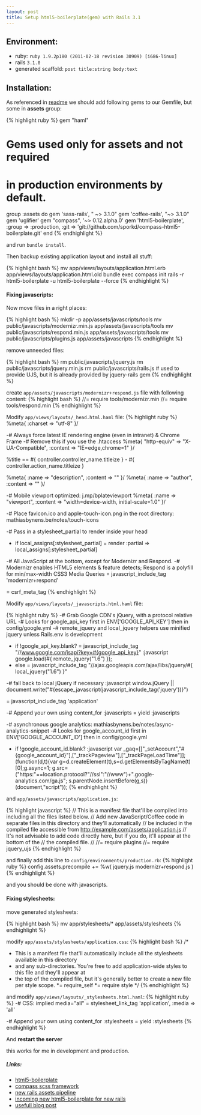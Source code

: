 ```yaml
---
layout: post
title: Setup html5-boilerplate(gem) with Rails 3.1
---
```


Environment:
------------

* ruby: `ruby 1.9.2p180 (2011-02-18 revision 30909) [i686-linux]`
* rails `3.1.0`
* generated scaffold: `post title:string body:text`

Installation:
-------------

As referenced in [readme](https://github.com/sporkd/compass-html5-boilerplate#readme) we should add following gems to our Gemfile, but some in <strong>assets</strong> group:

{% highlight ruby %}
gem "haml"

# Gems used only for assets and not required
# in production environments by default.
group :assets do
  gem 'sass-rails', "  ~> 3.1.0"
  gem 'coffee-rails', "~> 3.1.0"
  gem 'uglifier'
  gem "compass", '~> 0.12.alpha.0'
  gem 'html5-boilerplate', :group => :production, :git => 'git://github.com/sporkd/compass-html5-boilerplate.git'
end
{% endhighlight %}

and run `bundle install`.

Then backup existing application layout and install all stuff:

{% highlight bash %}
mv app/views/layouts/application.html.erb app/views/layouts/application.html.old
bundle exec compass init rails -r html5-boilerplate -u html5-boilerplate --force
{% endhighlight %}

#### Fixing javascripts:

Now move files in a right places:

{% highlight bash %}
mkdir -p app/assets/javascripts/tools
mv public/javascripts/modernizr.min.js app/assets/javascripts/tools
mv public/javascripts/respond.min.js app/assets/javascripts/tools
mv public/javascripts/plugins.js app/assets/javascripts
{% endhighlight %}

remove unneeded files:

{% highlight bash %}
rm public/javascripts/jquery.js
rm public/javascripts/jquery.min.js
rm public/javascripts/rails.js # used to provide UJS, but it is already provided by jquery-rails gem
{% endhighlight %}

create `app/assets/javascripts/modernizr+respond.js` file with following content:
{% highlight bash %}
//= require tools/modernizr.min
//= require tools/respond.min
{% endhighlight %}

Modify `app/views/layouts/_head.html.haml` file:
{% highlight ruby %}
%meta{ :charset => "utf-8" }/

-# Always force latest IE rendering engine (even in intranet) & Chrome Frame
-# Remove this if you use the .htaccess
%meta{ "http-equiv" => "X-UA-Compatible", :content => "IE=edge,chrome=1" }/

%title
== #{ controller.controller_name.titleize } - #{ controller.action_name.titleize }

%meta{ :name => "description", :content => "" }/
%meta{ :name => "author", :content => "" }/

-# Mobile viewport optimized: j.mp/bplateviewport
%meta{ :name => "viewport", :content => "width=device-width, initial-scale=1.0" }/

-# Place favicon.ico and apple-touch-icon.png in the root directory: mathiasbynens.be/notes/touch-icons

-# Pass in a stylesheet_partial to render inside your head
- if local_assigns[:stylesheet_partial]
  = render :partial => local_assigns[:stylesheet_partial]

-# All JavaScript at the bottom, except for Modernizr and Respond.
-# Modernizr enables HTML5 elements & feature detects; Respond is a polyfill for min/max-width CSS3 Media Queries
= javascript_include_tag 'modernizr+respond'

= csrf_meta_tag
{% endhighlight %}

Modify `app/views/layouts/_javascripts.html.haml` file:

{% highlight ruby %}
-# Grab Google CDN's jQuery, with a protocol relative URL
-# Looks for google_api_key first in ENV['GOOGLE_API_KEY'] then in config/google.yml
-# remote_jquery and local_jquery helpers use minified jquery unless Rails.env is development
- if !google_api_key.blank?
  = javascript_include_tag "//www.google.com/jsapi?key=#{google_api_key}"
  :javascript
    google.load(#{ remote_jquery("1.6") });
- else
  = javascript_include_tag "//ajax.googleapis.com/ajax/libs/jquery/#{ local_jquery("1.6") }"

-# fall back to local jQuery if necessary
:javascript
  window.jQuery || document.write("#{escape_javascript(javascript_include_tag('jquery'))}")
  
= javascript_include_tag 'application'
    
-#  Append your own using content_for :javascripts
= yield :javascripts

-# asynchronous google analytics: mathiasbynens.be/notes/async-analytics-snippet
-# Looks for google_account_id first in ENV['GOOGLE_ACCOUNT_ID'] then in config/google.yml
- if !google_account_id.blank?
  :javascript
    var _gaq=[["_setAccount","#{google_account_id}"],["_trackPageview"],["_trackPageLoadTime"]];
    (function(d,t){var g=d.createElement(t),s=d.getElementsByTagName(t)[0];g.async=1;
    g.src=("https:"==location.protocol?"//ssl":"//www")+".google-analytics.com/ga.js";
    s.parentNode.insertBefore(g,s)}(document,"script"));
{% endhighlight %}

and `app/assets/javascripts/application.js`:

{% highlight javascript %}
// This is a manifest file that'll be compiled into including all the files listed below.
// Add new JavaScript/Coffee code in separate files in this directory and they'll automatically
// be included in the compiled file accessible from http://example.com/assets/application.js
// It's not advisable to add code directly here, but if you do, it'll appear at the bottom of the
// the compiled file.
//
//= require plugins
//= require jquery_ujs
{% endhighlight %}

and finally add this line to `config/environments/production.rb`:
{% highlight ruby %}
config.assets.precompile += %w( jquery.js modernizr+respond.js )
{% endhighlight %}

and you should be done with javascripts.

#### Fixing stylesheets:

move generated stylesheets:

{% highlight bash %}
mv app/stylesheets/* app/assets/stylesheets
{% endhighlight %}

modify `app/assets/stylesheets/application.css`:
{% highlight bash %}
/*
 * This is a manifest file that'll automatically include all the stylesheets available in this directory
 * and any sub-directories. You're free to add application-wide styles to this file and they'll appear at
 * the top of the compiled file, but it's generally better to create a new file per style scope.
 *= require_self
 *= require style
*/
{% endhighlight %}

and modify `app/views/layouts/_stylesheets.html.haml`:
{% highlight ruby %}
-# CSS: implied media="all"
= stylesheet_link_tag 'application', :media => 'all'

-# Append your own using content_for :stylesheets
= yield :stylesheets
{% endhighlight %}

And <strong>restart the server</strong>

this works for me in development and production.

##### Links:

* [html5-boilerplate](https://github.com/sporkd/compass-html5-boilerplate#readme)
* [compass scss framework](http://compass-style.org/)
* [new rails assets pipeline](https://github.com/sstephenson/sprockets/#readme)
* [incoming new html5-boilerplate for new rails](https://github.com/sporkd/html5-rails)
* [usefull blog post](http://metaskills.net/2011/07/29/use-compass-sass-framework-files-with-the-rails-3.1.0.rc5-asset-pipeline/)
